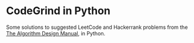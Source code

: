 # CodeGrind in Python

Some solutions to suggested LeetCode and Hackerrank problems from the [The Algorithm Design Manual](https://a.co/d/8Z7iixx), in Python.

